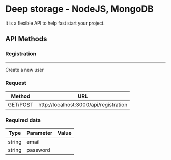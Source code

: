 # Deep storage - NodeJS, MongoDB
It is a flexible API to help fast start your project.

## API Methods

### Registration

---

Create a new user

### Request
Method | URL
------------ | -------------
GET/POST|http://localhost:3000/api/registration

### Required data
Type | Parameter | Value
------------ | ------------- | -------------
string | email | <email>
string | password | <password>

